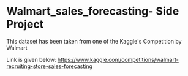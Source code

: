 # Walmart_sales_forecasting- Side Project
This dataset has been taken from one of the Kaggle's Competition by Walmart


Link is given below:
https://www.kaggle.com/competitions/walmart-recruiting-store-sales-forecasting
